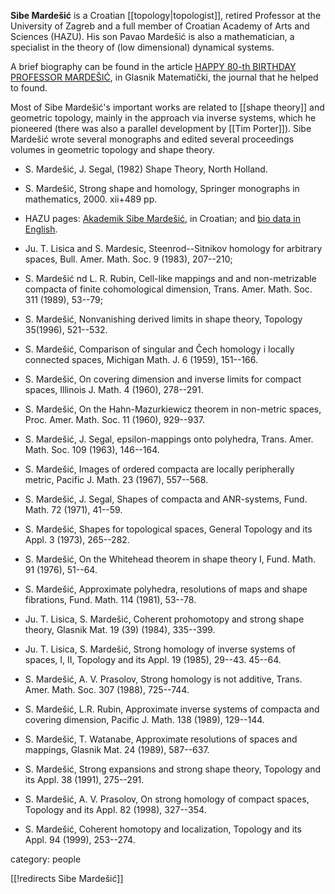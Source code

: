 __Sibe Marde&#353;i&#263;__ is a Croatian [[topology|topologist]], retired Professor at the University of Zagreb and a full member of Croatian Academy of Arts and Sciences (HAZU). His son Pavao Marde&#353;i&#263; is also a mathematician, a specialist in the theory of (low dimensional) dynamical systems.

A brief biography can be found in the article [HAPPY 80-th BIRTHDAY PROFESSOR MARDE&#352;I&#262;](http://web.math.hr/glasnik/vol_42/mardesic.html), in Glasnik Matemati&#269;ki, the journal that he helped to found.


Most of Sibe Marde&#353;i&#263;'s important works are related to [[shape theory]] and geometric topology, mainly in the approach via inverse systems, which he pioneered (there was also a parallel development by [[Tim Porter]]). Sibe Marde&#353;i&#263; wrote several monographs and edited several proceedings volumes in geometric topology and shape theory.  
 
* S. Marde&#353;i&#263;, J. Segal, (1982) Shape Theory, North Holland.
 
* S. Marde&#353;i&#263;, Strong shape and homology, Springer monographs in mathematics, 2000. xii+489 pp.

* HAZU pages: [Akademik Sibe Marde&#353;i&#263;](http://www.hazu.hr/Akademici/SMardesic.html), in Croatian; and [bio data in English](http://www.hazu.hr/Akademici/SMardesic_bio.html). 

* Ju. T. Lisica and S. Mardesic, Steenrod--Sitnikov homology for arbitrary spaces, Bull. Amer. Math. Soc. 9 (1983), 207--210;

* S. Marde&#353;i&#263; nd L. R. Rubin, Cell-like mappings and and non-metrizable compacta of finite cohomological dimension, Trans. Amer. Math. Soc. 311 (1989), 53--79;

* S. Marde&#353;i&#263;, Nonvanishing derived limits in shape theory, Topology 35(1996), 521--532.

* S. Marde&#353;i&#263;, Comparison of singular and &#268;ech homology i
locally connected spaces, Michigan Math. J. 6 (1959), 151--166.
* S. Marde&#353;i&#263;, On covering dimension and inverse limits
for compact spaces, Illinois J. Math. 4 (1960), 278--291.
* S. Marde&#353;i&#263;, On the Hahn-Mazurkiewicz theorem in non-metric
spaces, Proc. Amer. Math. Soc. 11 (1960), 929--937.
* S. Marde&#353;i&#263;, J. Segal, epsilon-mappings   onto polyhedra,
Trans. Amer. Math. Soc. 109 (1963), 146--164.
* S. Marde&#353;i&#263;, Images of ordered compacta are locally
peripherally metric, Pacific J. Math. 23 (1967), 557--568.
* S. Marde&#353;i&#263;, J. Segal, Shapes of compacta and ANR-systems,
Fund. Math. 72 (1971), 41--59.
* S. Marde&#353;i&#263;, Shapes for topological spaces,  General
Topology and its Appl. 3 (1973), 265--282.
* S. Marde&#353;i&#263;, On the Whitehead theorem in shape theory I,
Fund. Math. 91 (1976), 51--64.
* S. Marde&#353;i&#263;, Approximate polyhedra, resolutions of maps
and shape fibrations, Fund. Math. 114  (1981), 53--78.
* Ju. T. Lisica, S. Marde&#353;i&#263;, Coherent prohomotopy and
strong shape theory, Glasnik Mat. 19 (39) (1984), 335--399.
* Ju. T. Lisica, S. Marde&#353;i&#263;, Strong homology of inverse
systems of spaces, I, II, Topology and its Appl. 19 (1985), 29--43. 45--64.
* S. Marde&#353;i&#263;, A. V. Prasolov, Strong homology is not additive,
Trans. Amer. Math. Soc. 307 (1988), 725--744.
* S. Marde&#353;i&#263;, L.R. Rubin, Approximate inverse systems
of compacta and covering dimension, Pacific J. Math. 138 (1989), 129--144.
* S. Marde&#353;i&#263;, T. Watanabe, Approximate resolutions of
spaces and mappings, Glasnik Mat. 24 (1989), 587--637.
* S. Marde&#353;i&#263;, Strong expansions and strong shape theory,
Topology and its Appl. 38 (1991), 275--291.
* S. Marde&#353;i&#263;, A. V. Prasolov, On strong homology of
compact spaces, Topology and its Appl. 82 (1998), 327--354.
* S. Marde&#353;i&#263;, Coherent homotopy and localization,
Topology and its Appl. 94 (1999), 253--274. 


category: people

[[!redirects Sibe Mardešić]]
